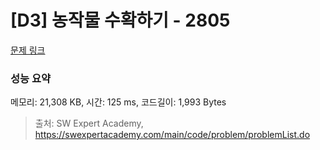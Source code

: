 # [D3] 농작물 수확하기 - 2805 

[문제 링크](https://swexpertacademy.com/main/code/problem/problemDetail.do?contestProbId=AV7GLXqKAWYDFAXB) 

### 성능 요약

메모리: 21,308 KB, 시간: 125 ms, 코드길이: 1,993 Bytes



> 출처: SW Expert Academy, https://swexpertacademy.com/main/code/problem/problemList.do